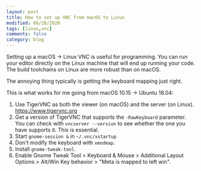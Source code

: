 ```yaml
---
layout: post
title: How to set up VNC from macOS to Linux
modified: 08/28/2020
tags: [linux,vnc]
comments: false
category: blog
---
```



Setting up a macOS -> Linux VNC is useful for programming.
You can run your editor directly on the Linux machine that will end up running your code.
The build toolchains on Linux are more robust than on macOS.

The annoying thing typically is getting the keyboard mapping just right.

This is what works for me going from macOS 10.15 -> Ubuntu 18.04:

1. Use TigerVNC as both the viewer (on macOS) and the server (on Linux). https://www.tigervnc.org
2. Get a version of TigerVNC that supports the `-RawKeyboard` parameter. You can check with `vncserver --version` to see whether the one you have supports it. This is essential.
3. Start `gnome-session &` in `~/.vnc/xstartup`
4. Don't modify the keyboard with `xmodmap`.
5. Install `gnome-tweak-tool`.
6. Enable Gnome Tweak Tool > Keyboard & Mouse > Additional Layout Options > Alt/Win Key behavior > "Meta is mapped to left win".
